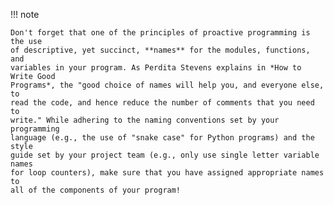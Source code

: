 !!! note

    Don't forget that one of the principles of proactive programming is the use
    of descriptive, yet succinct, **names** for the modules, functions, and
    variables in your program. As Perdita Stevens explains in *How to Write Good
    Programs*, the "good choice of names will help you, and everyone else, to
    read the code, and hence reduce the number of comments that you need to
    write." While adhering to the naming conventions set by your programming
    language (e.g., the use of "snake case" for Python programs) and the style
    guide set by your project team (e.g., only use single letter variable names
    for loop counters), make sure that you have assigned appropriate names to
    all of the components of your program!
